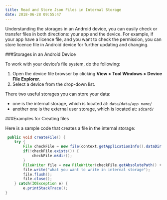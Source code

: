 ```yaml
---
title: Read and Store Json Files in Internal Storage
date: 2018-06-28 09:55:47
---
```


Understanding the storages in an Android device, you can easily check or transfer files in both directions: your app and the device. For example, if your app have a licence file, and you want to check the permission, you can store licence file in Android device for further updating and changing.

###Storages in an Android Device

To work with your device’s file system, do the following:

1. Open the device file browser by clicking __View > Tool Windows > Device File Explorer__.
2. Select a device from the drop-down list.

There two useful storages you can store your data:

- one is the internal storage, which is located at: `data/data/app_name/`
- another one is the external user storage, which is located at: `sdcard/`

###Examples for Creating files

Here is a sample code that creates a file in the internal storage:

```java
 public void createFile() {
    try {
        File checkFile = new file(context.getApplicationInfo().dataDir + "/new_directory_name/");
        if(!checkFile.exists()) {
            checkFile.mkdir();
        }
        FileWriter file = new FileWriter(checkFile.getAbsolutePath() + "/filename");
        file.write("what you want to write in internal storage");
        file.flush();
        file.close();
    } catch(IOException e) {
        e.printStackTrace();
}
```
